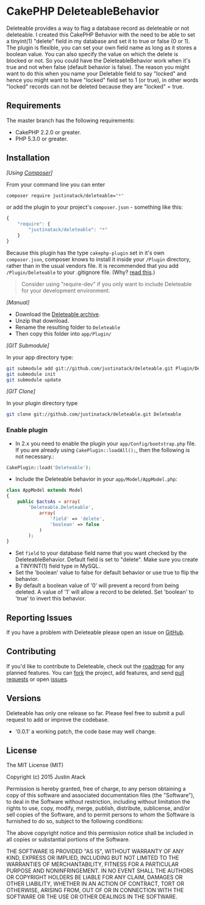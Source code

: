 # CakePHP DeleteableBehavior

Deleteable provides a way to flag a database record as deleteable or not deleteable. I created this CakePHP Behavior with the need to be able to set a tinyint(1) "delete" field in my database and set it to true or false (0 or 1). The plugin is flexible, you can set your own field name as long as it stores a boolean value. You can also specify the value on which the delete is blocked or not. So you could have the DeleteableBehavior work when it's true and not when false (default behavior is false). The reason you might want to do this when you name your Deletable field to say "locked" and hence you might want to have "locked" field set to 1 (or true), in other words "locked" records can not be deleted because they are "locked" = true.

## Requirements

The master branch has the following requirements:

* CakePHP 2.2.0 or greater.
* PHP 5.3.0 or greater.

## Installation

_[Using [Composer](http://getcomposer.org/)]_

From your command line you can enter

```bash
composer require justinatack/deleteable="*"
```

or add the plugin to your project's `composer.json` - something like this:

```javascript
{
	"require": {
		"justinatack/deleteable": "*"
	}
}
```

Because this plugin has the type `cakephp-plugin` set in it's own `composer.json`, composer knows to install it inside your `/Plugin` directory, rather than in the usual vendors file. It is recommended that you add `/Plugin/Deleteable` to your .gitignore file. (Why? [read this](http://getcomposer.org/doc/faqs/should-i-commit-the-dependencies-in-my-vendor-directory.md).)

> Consider using "require-dev" if you only want to include Deleteable for your development environment.

_[Manual]_

* Download the [Deleteable archive](https://github.com/justinatack/deleteable/archive/master.zip).
* Unzip that download.
* Rename the resulting folder to `Deleteable`
* Then copy this folder into `app/Plugin/`

_[GIT Submodule]_

In your app directory type:

```bash
git submodule add git://github.com/justinatack/deleteable.git Plugin/Deleteable
git submodule init
git submodule update
```

_[GIT Clone]_

In your plugin directory type

```bash
git clone git://github.com/justinatack/deleteable.git Deleteable
```

### Enable plugin

* In 2.x you need to enable the plugin your `app/Config/bootstrap.php` file. If you are already using `CakePlugin::loadAll();`, then the following is not necessary.:
```php
CakePlugin::load('Deleteable');
```
* Include the Deleteable behavior in your `app/Model/AppModel.php`:
```php
class AppModel extends Model
{
    public $actsAs = array(
        'Deleteable.Deleteable',
            array(
                'field' => 'delete',
                'boolean' => false
            )
        );
}
```
* Set `field` to your database field name that you want checked by the DeleteableBehavior. Default field is set to "delete". Make sure you create a TINYINT(1) field type in MySQL.
* Set the 'boolean' value to false for default behavior or use true to flip the behavior.
* By default a boolean value of '0' will prevent a record from being deleted. A value of '1' will allow a record to be deleted. Set 'boolean' to 'true' to invert this behavior.

## Reporting Issues

If you have a problem with Deleteable please open an issue on [GitHub](https://github.com/justinatack/deleteable/issues).

## Contributing

If you'd like to contribute to Deleteable, check out the
[roadmap](https://github.com/justinatack/deleteable/wiki/roadmap) for any
planned features. You can [fork](https://help.github.com/articles/fork-a-repo)
the project, add features, and send [pull
requests](https://help.github.com/articles/using-pull-requests) or open
[issues](https://github.com/justinatack/deleteable/issues).

## Versions

Deleteable has only one release so far. Please feel free to submit a pull request to add or improve the codebase.

* '0.0.1' a working patch, the code base may well change.

## License

The MIT License (MIT)

Copyright (c) 2015 Justin Atack

Permission is hereby granted, free of charge, to any person obtaining a copy of this software and associated documentation files (the "Software"), to deal in the Software without restriction, including without limitation the rights to use, copy, modify, merge, publish, distribute, sublicense, and/or sell copies of the Software, and to permit persons to whom the Software is furnished to do so, subject to the following conditions:

The above copyright notice and this permission notice shall be included in all copies or substantial portions of the Software.

THE SOFTWARE IS PROVIDED "AS IS", WITHOUT WARRANTY OF ANY KIND, EXPRESS OR IMPLIED, INCLUDING BUT NOT LIMITED TO THE WARRANTIES OF MERCHANTABILITY, FITNESS FOR A PARTICULAR PURPOSE AND NONINFRINGEMENT. IN NO EVENT SHALL THE AUTHORS OR COPYRIGHT HOLDERS BE LIABLE FOR ANY CLAIM, DAMAGES OR OTHER LIABILITY, WHETHER IN AN ACTION OF CONTRACT, TORT OR OTHERWISE, ARISING FROM, OUT OF OR IN CONNECTION WITH THE SOFTWARE OR THE USE OR OTHER DEALINGS IN THE SOFTWARE.

